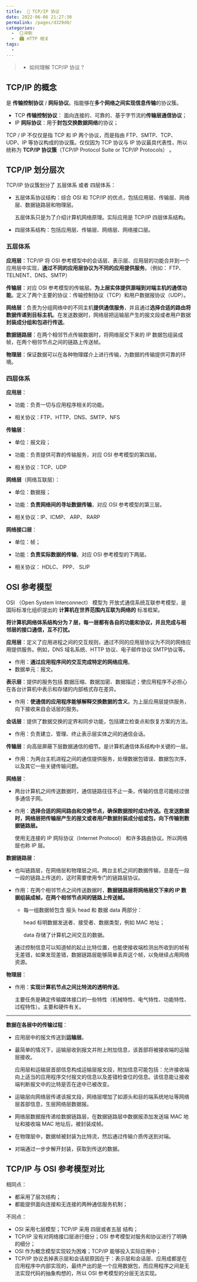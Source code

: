 ```yaml
---
title:  🍏 TCP/IP 协议
date: 2022-06-06 21:27:30
permalink: /pages/d329d0/
categories:
  -  🪞冲刺
  -  🏙 HTTP 相关
tags:
  - 
---
```




> + 如何理解 TCP/IP 协议？

## TCP/IP 的概念

是 **传输控制协议** / **网际协议**。指能够在**多个网络之间实现信息传输**的协议簇。

+ TCP  **传输控制协议**： 面向连接的、可靠的、基于字节流的**传输层通信协议**；
+ IP **网际协议**：用于**封包交换数据网络**的协议；

TCP / IP 不仅仅是指 TCP 和 IP 两个协议，而是指由 FTP、SMTP、TCP、UDP、IP 等协议构成的协议簇。仅仅因为 TCP 协议与 IP 协议最具代表性，所以统称为 **TCP/IP 协议簇**（TCP/IP Protocol Suite or TCP/IP Protocols） 。



## TCP/IP 划分层次

TCP/IP 协议簇划分了 五层体系 或者 四层体系：

+ 五层体系协议结构：综合 OSI 和 TCP/IP 的优点，包括应用层、传输层、网络层、数据链路层和物理层。

  五层体系只是为了介绍计算机网络原理。实际应用是 TCP/IP 四层体系结构。

+ 四层体系结构：包括应用层、传输层、网络层、网络接口层。



### 五层体系

**应用层**：TCP/IP 将 OSI 参考模型中的会话层、表示层、应用层的功能合并到一个应用层中实现，**通过不同的应用层协议为不同的应用提供服务**。（例如： FTP、TELNENT、DNS、SMTP）



**传输层**：对应 OSI 参考模型的传输层。**为上层实体提供源端到对端主机的通信功能**。定义了两个主要的协议：传输控制协议（TCP）和用户数据报协议（UDP）。



**网络层**：负责为分组网络中的不同主机**提供通信服务**，并且通过**选择合适的路由将数据传递到目标主机**。在发送数据时，网络层把运输层产生的报文段或者用户数据**封装成分组和包进行传送**。



**数据链路层**：在两个相邻节点传输数据时，将网络层交下来的 IP 数据包组装成帧，在两个相邻节点之间的链路上传送帧。



**物理层**：保证数据可以在各种物理媒介上进行传输，为数据的传输提供可靠的环境。



### 四层体系



**应用层**：

+ 功能：负责一切与应用程序相关的功能。

+ 相关协议：FTP、HTTP、DNS、SMTP、NFS

**传输层**：

+ 单位：报文段；
+ 功能：负责提供可靠的传输服务，对应 OSI 参考模型的第四层。

+ 相关协议：TCP、UDP

**网络层**（网络互联层）：

+ 单位：数据报；
+ 功能：**负责网络间的寻址数据传输**，对应 OSI 参考模型的第三层。

+ 相关协议：IP、ICMP、 ARP、 RARP

**网络接口层**：

+ 单位：帧；
+ 功能：**负责实际数据的传输**，对应 OSI 参考模型的下两层。

+ 相关协议： HDLC、 PPP、 SLIP



## OSI 参考模型

OSI （Open System Interconnect） 模型为 开放式通信系统互联参考模型，是国际标准化组织提出的 **计算机在世界范围内互联为网络的** 标准框架。

**将计算机网络体系结构分为 7 层，每一层都有各自的功能和协议，并且完成与相邻层的接口通信，互不打扰。**



**应用层**：定义了应用进程之间的交互规则，通过不同的应用层协议为不同的网络应用提供服务。例如，DNS 域名系统、HTTP 协议、电子邮件协议 SMTP协议等。

+ 作用：**通过应用程序间的交互完成特定的网络应用**。
+ 数据单元：报文。



**表示层**：提供的服务包括 数据压缩、数据加密、数据描述；使应用程序不必担心在各台计算机中表示和存储的内部格式存在差异。

+ 作用：**使通信的应用程序能够解释交换数据的含义**。为上层应用层提供服务，向下接收来自会话层的服务。



**会话层**：提供了数据交换的定界和同步功能，包括建立检查点和恢复方案的方法。

+ 作用：负责建立、管理、终止表示层实体之间的通信会话。



**传输层**：向高层屏蔽下层数据通信的细节。是计算机通信体系结构中关键的一层。

+ 作用：为两台主机进程之间的通信提供服务，处理数据包错误、数据包次序，以及其它一些关键传输问题。



**网络层**：

+ 两台计算机之间传送数据时，通信链路往往不止一条，传输的信息可能经过很多通信子网。

+ 作用：**选择合适的网间路由和交换节点，确保数据按时成功传送。在发送数据时，网络层把传输层产生的报文或者用户数据封装成分组或包，向下传输到数据链路层。**

  使用无连接的 IP 网际协议（Internet Protocol） 和许多路由协议。所以网络层也称 IP 层。



**数据链路层**：

+ 也叫链路层，在网络层和物理层之间。两台主机之间的数据传输，总是在一段一段的链路上传送的，这时需要使用专门的链路层协议。

+ 作用：在两个相邻节点之间传送数据时，**数据链路层将网络层交下来的 IP 数据组装成帧，在两个相邻节点间的链路上传送帧。**

  + 每一组数据帧包含 报头 head 和 数据 data 两部分：

    head 标明数据发送者、接受者、数据类型，例如 MAC 地址；

    data 存储了计算机之间交互的数据。

  通过控制信息可以知道帧的起止比特位置，也能使接收端检测出所收到的帧有无差错，如果发现差错，数据链路层能够简单丢弃这个帧，以免继续占用网络资源。



**物理层**：

+ 作用：**实现计算机节点之间比特流的透明传送**。

  主要任务是确定传输媒体接口的一些特性（机械特性、电气特性、功能特性、过程特性）。主要和硬件有关。



***

**数据在各层中的传输过程**：

+ 应用层中的报文传送到**运输层**。

+ 最简单的情况下，运输层收到报文并附上附加信息，该首部将被接收端的运输层接收。

  应用层和运输层首部信息构成运输层报文段，附加信息可能包括：允许接收端向上适当的应用程序交付报文的信息以及差错检查位的信息。该信息能让接收端判断报文中的比特是否在途中已被改变。

+ 运输层向网络层传递该报文段，网络层增加了如源头和目的端系统地址等网络层首部信息，生层网络层数据报。

+ 网络层数据报传递给数据链路层，在数据链路层中数据报添加发送端 MAC 地址和接收端 MAC 地址后，被封装成帧。

+ 在物理层中，数据帧被封装为比特流，然后通过传输介质传送到对端。

+ 对端通过一步步解开封装，获取到传送的数据。





## TCP/IP 与 OSI 参考模型对比

相同点：

+ 都采用了层次结构；
+ 都能提供面向连接和无连接的两种通信服务机制；

不同点：

+ OSI 采用七层模型；TCP/IP 采用 四层或者五层 结构；
+ TCP/IP 没有对网络接口层进行细分；OSI 参考模型对服务和协议进行了明确的细分；
+ OSI 作为概念模型实现较为困难；TCP/IP 能够投入实际应用中；
+ TCP/IP 协议去掉表示层和会话层原因在于：表示层和会话层、应用成都是在应用程序中内部实现的，最终产出的是一个应用数据包，而应用程序之间是无法实现代码的抽象构想的，所以 OSI 参考模型的分层无法实现。
